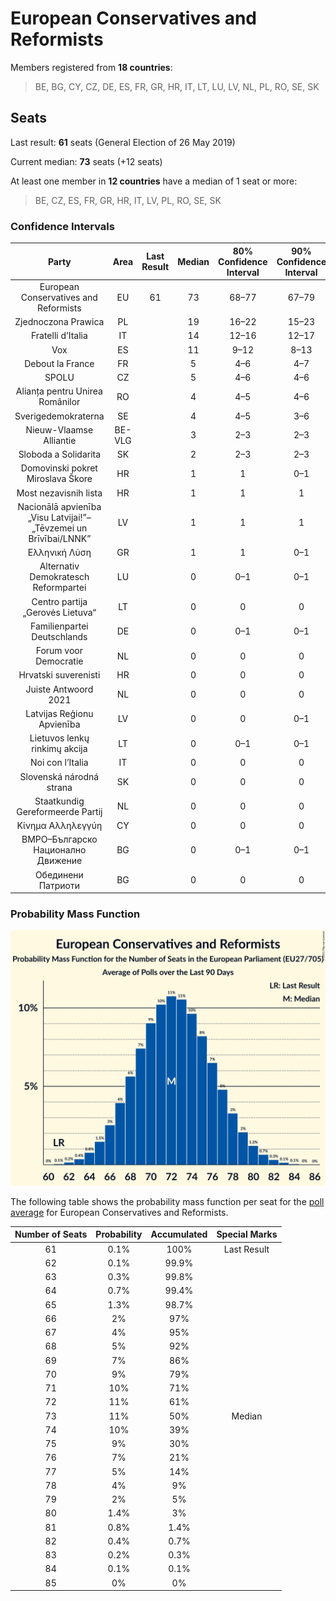 # European Conservatives and Reformists

Members registered from **18 countries**:

> BE, BG, CY, CZ, DE, ES, FR, GR, HR, IT, LT, LU, LV, NL, PL, RO, SE, SK

## Seats

Last result: **61** seats (General Election of 26 May 2019)

Current median: **73** seats (+12 seats)

At least one member in **12 countries** have a median of 1 seat or more:

> BE, CZ, ES, FR, GR, HR, IT, LV, PL, RO, SE, SK

### Confidence Intervals

| Party | Area | Last Result | Median | 80% Confidence Interval | 90% Confidence Interval | 95% Confidence Interval | 99% Confidence Interval |
|:-----:|:----:|:-----------:|:------:|:-----------------------:|:-----------------------:|:-----------------------:|:-----------------------:|
| European Conservatives and Reformists | EU | 61 | 73 | 68–77 | 67–79 | 65–80 | 63–82 |
| Zjednoczona Prawica | PL | | 19 | 16–22 | 15–23 | 15–24 | 14–25 |
| Fratelli d’Italia | IT | | 14 | 12–16 | 12–17 | 12–17 | 11–18 |
| Vox | ES | | 11 | 9–12 | 8–13 | 8–13 | 8–14 |
| Debout la France | FR | | 5 | 4–6 | 4–7 | 4–7 | 4–7 |
| SPOLU | CZ | | 5 | 4–6 | 4–6 | 4–6 | 3–6 |
| Alianța pentru Unirea Românilor | RO | | 4 | 4–5 | 4–6 | 4–6 | 3–6 |
| Sverigedemokraterna | SE | | 4 | 4–5 | 3–6 | 3–6 | 3–6 |
| Nieuw-Vlaamse Alliantie | BE-VLG | | 3 | 2–3 | 2–3 | 2–3 | 2–3 |
| Sloboda a Solidarita | SK | | 2 | 2–3 | 2–3 | 2–3 | 2–3 |
| Domovinski pokret Miroslava Škore | HR | | 1 | 1 | 0–1 | 0–1 | 0–1 |
| Most nezavisnih lista | HR | | 1 | 1 | 1 | 1 | 1 |
| Nacionālā apvienība „Visu Latvijai!”–„Tēvzemei un Brīvībai/LNNK” | LV | | 1 | 1 | 1 | 1 | 1 |
| Ελληνική Λύση | GR | | 1 | 1 | 0–1 | 0–1 | 0–2 |
| Alternativ Demokratesch Reformpartei | LU | | 0 | 0–1 | 0–1 | 0–1 | 0–1 |
| Centro partija „Gerovės Lietuva“ | LT | | 0 | 0 | 0 | 0 | 0 |
| Familienpartei Deutschlands | DE | | 0 | 0–1 | 0–1 | 0–1 | 0–1 |
| Forum voor Democratie | NL | | 0 | 0 | 0 | 0–1 | 0–1 |
| Hrvatski suverenisti | HR | | 0 | 0 | 0 | 0 | 0 |
| Juiste Antwoord 2021 | NL | | 0 | 0 | 0 | 0 | 0 |
| Latvijas Reģionu Apvienība | LV | | 0 | 0 | 0–1 | 0–1 | 0–1 |
| Lietuvos lenkų rinkimų akcija | LT | | 0 | 0–1 | 0–1 | 0–1 | 0–1 |
| Noi con l’Italia | IT | | 0 | 0 | 0 | 0 | 0 |
| Slovenská národná strana | SK | | 0 | 0 | 0 | 0 | 0 |
| Staatkundig Gereformeerde Partij | NL | | 0 | 0 | 0 | 0 | 0 |
| Κίνημα Αλληλεγγύη | CY | | 0 | 0 | 0 | 0 | 0–1 |
| ВМРО–Българско Национално Движение | BG | | 0 | 0–1 | 0–1 | 0–1 | 0–1 |
| Обединени Патриоти | BG | | 0 | 0 | 0 | 0 | 0–1 |

### Probability Mass Function

![Graph with seats probability mass function not yet produced](average-2021-03-31-seats-pmf-europeanconservativesandreformists.png "Seats Probability Mass Function")

The following table shows the probability mass function per seat for the [poll average](average-2021-03-31.html) for European Conservatives and Reformists.

| Number of Seats | Probability | Accumulated | Special Marks |
|:---------------:|:-----------:|:-----------:|:-------------:|
| 61 | 0.1% | 100% | Last Result |
| 62 | 0.1% | 99.9% |  |
| 63 | 0.3% | 99.8% |  |
| 64 | 0.7% | 99.4% |  |
| 65 | 1.3% | 98.7% |  |
| 66 | 2% | 97% |  |
| 67 | 4% | 95% |  |
| 68 | 5% | 92% |  |
| 69 | 7% | 86% |  |
| 70 | 9% | 79% |  |
| 71 | 10% | 71% |  |
| 72 | 11% | 61% |  |
| 73 | 11% | 50% | Median |
| 74 | 10% | 39% |  |
| 75 | 9% | 30% |  |
| 76 | 7% | 21% |  |
| 77 | 5% | 14% |  |
| 78 | 4% | 9% |  |
| 79 | 2% | 5% |  |
| 80 | 1.4% | 3% |  |
| 81 | 0.8% | 1.4% |  |
| 82 | 0.4% | 0.7% |  |
| 83 | 0.2% | 0.3% |  |
| 84 | 0.1% | 0.1% |  |
| 85 | 0% | 0% |  |


